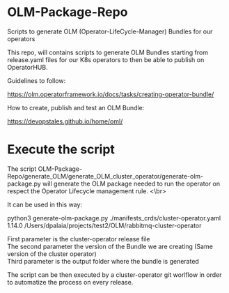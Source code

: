 # OLM-Package-Repo
Scripts to generate OLM (Operator-LifeCycle-Manager) Bundles for our operators </br>

This repo, will contains scripts to generate OLM Bundles starting from release.yaml files for our K8s operators to then be able to publish on OperatorHUB.</br>

Guidelines to follow: </br>

https://olm.operatorframework.io/docs/tasks/creating-operator-bundle/ </br>

How to create, publish and test an OLM Bundle:</br>

https://devopstales.github.io/home/oml/


# Execute the script

The script OLM-Package-Repo/generate_OLM/generate_OLM_cluster_operator/generate-olm-package.py will generate the OLM package needed to run the operator on respect the Operator Lifecycle management rule. <\br>

It can be used in this way: </br>

python3 generate-olm-package.py ./manifests_crds/cluster-operator.yaml 1.14.0 /Users/dpalaia/projects/test2/OLM/rabbitmq-cluster-operator </br>

First parameter is the cluster-operator release file </br>
The second parameter the version of the Bundle we are creating (Same version of the cluster operator) </br>
Third parameter is the output folder where the bundle is generated

The script can be then executed by a cluster-operator git worlflow in order to automatize the process on every release.

